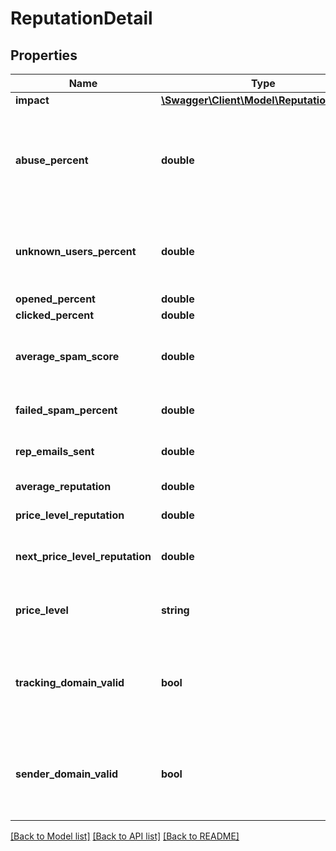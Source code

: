 # ReputationDetail

## Properties
Name | Type | Description | Notes
------------ | ------------- | ------------- | -------------
**impact** | [**\Swagger\Client\Model\ReputationImpact**](ReputationImpact.md) |  | 
**abuse_percent** | **double** | Percent of Complaining users - those, who do not want to receive email from you. | 
**unknown_users_percent** | **double** | Percent of Unknown users - users that couldn&#39;t be found | 
**opened_percent** | **double** |  | 
**clicked_percent** | **double** |  | 
**average_spam_score** | **double** | Penalty from messages marked as spam. | 
**failed_spam_percent** | **double** | Percent of Bounced users | 
**rep_emails_sent** | **double** | Points from quantity of your emails. | 
**average_reputation** | **double** | Average reputation. | 
**price_level_reputation** | **double** | Actual price level. | 
**next_price_level_reputation** | **double** | Reputation needed to change pricing. | 
**price_level** | **string** | Amount of emails sent from this account | 
**tracking_domain_valid** | **bool** | True, if tracking domain is correctly configured. Otherwise, false. | 
**sender_domain_valid** | **bool** | True, if sending domain is correctly configured. Otherwise, false. | 

[[Back to Model list]](../README.md#documentation-for-models) [[Back to API list]](../README.md#documentation-for-api-endpoints) [[Back to README]](../README.md)


